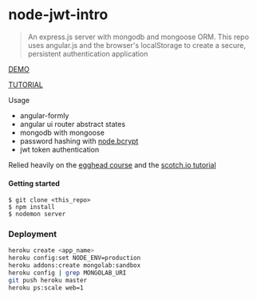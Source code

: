 node-jwt-intro
=====

> An express.js server with mongodb and mongoose ORM. This repo uses angular.js and the browser's localStorage to create a secure, persistent authentication application

[DEMO](https://node-jwt-intro.herokuapp.com/#/)

[TUTORIAL](http://cleechtech.github.io/2015/10/23/use-express-angular-and-jwt-to-make-a-secure-app/)

Usage

* angular-formly
* angular ui router abstract states
* mongodb with mongoose
* password hashing with [node.bcrypt](https://github.com/ncb000gt/node.bcrypt.js)
* jwt token authentication

Relied heavily on the [egghead course](https://egghead.io/series/angularjs-authentication-with-jwt) and the [scotch.io tutorial](https://scotch.io/tutorials/authenticate-a-node-js-api-with-json-web-tokens)

#### Getting started
```
$ git clone <this_repo>
$ npm install
$ nodemon server 
```

### Deployment

```sh
heroku create <app_name>
heroku config:set NODE_ENV=production
heroku addons:create mongolab:sandbox 
heroku config | grep MONGOLAB_URI
git push heroku master
heroku ps:scale web=1
```


